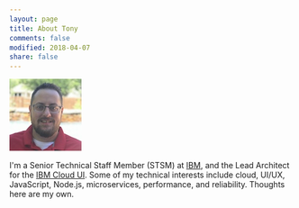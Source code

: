 ```yaml
---
layout: page
title: About Tony
comments: false
modified: 2018-04-07
share: false
---
```


<div class="about-wrapper">
    <div class="about-sidebar">
        <img src="/images/avatar128.jpg" alt="Tony Erwin Pic"/>
    </div>
    <div class="about-content"><p>I'm a Senior Technical Staff Member (STSM) at <a href="https://www.ibm.com" target="_blank">IBM</a>, and the Lead Architect for the <a href="https://console.bluemix.net?cm_mmc=TonyErwin-_-Data-_-WW_WW-_-About" target="_blank">IBM Cloud UI</a>. Some of my technical interests include cloud, UI/UX, JavaScript, Node.js, microservices, performance, and reliability. Thoughts here are my own.</p>
    </div>
    <div class="about-cleared"></div>
</div>